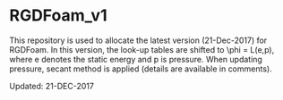 # RGDFoam_v1

This repository is used to allocate the latest version (21-Dec-2017) for RGDFoam.
In this version,  the look-up tables are shifted to \phi = L(e,p), where e denotes the static energy and p is pressure.
When updating pressure, secant method is applied (details are available in comments).


Updated: 21-DEC-2017
